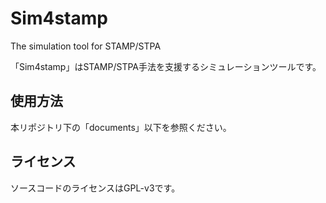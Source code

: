 # Sim4stamp

The simulation tool for STAMP/STPA

「Sim4stamp」はSTAMP/STPA手法を支援するシミュレーションツールです。


## 使用方法

本リポジトリ下の「documents」以下を参照ください。

## ライセンス

ソースコードのライセンスはGPL-v3です。

